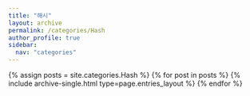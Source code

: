 ```yaml
---
title: "해시"
layout: archive
permalink: /categories/Hash
author_profile: true
sidebar:
  nav: "categories"
---
```


{% assign posts = site.categories.Hash %}
{% for post in posts %} {% include archive-single.html type=page.entries_layout %} {% endfor %}
